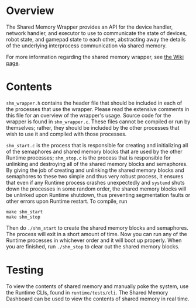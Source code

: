 # Overview

The Shared Memory Wrapper provides an API for the device handler, network handler, and executor to use to communicate the state of devices, robot state, and gamepad state to each other, abstracting away the details of the underlying interprocess communication via shared memory. 

For more information regarding the shared memory wrapper, see [the Wiki page](https://github.com/pioneers/c-runtime/wiki/Shared-Memory-Wrapper).

# Contents

`shm_wrapper.h` contains the header file that should be included in each of the processes that use the wrapper. Please read the extensive comments in this file for an overview of the wrapper's usage. Source code for the wrapper is found in `shm_wrapper.c`. These files cannot be compiled or run by themselves; rather, they should be included by the other processes that wish to use it and compiled with those processes.

`shm_start.c` is the process that is responsible for creating and initializing all of the semaphores and shared memory blocks that are used by the other Runtime processes; `shm_stop.c` is the process that is responsible for unlinking and destroying all of the shared memory blocks and semaphores. By giving the job of creating and unlinking the shared memory blocks and semaphores to these two simple and thus very robust process, it ensures that even if any Runtime process crashes unexpectedly and `systemd` shuts down the processes in some random order, the shared memory blocks will be unlinked upon Runtime shutdown, thus preventing segmentation faults or other errors upon Runtime restart. To compile, run
```
make shm_start
make shm_stop
```
Then do `./shm_start` to create the shared memory blocks and semaphores. The process will exit in a short amount of time. Now you can run any of the Runtime processes in whichever order and it will boot up properly. When you are finished, run `./shm_stop` to clear out the shared memory blocks.

# Testing

To view the contents of shared memory and manually poke the system, use the Runtime CLIs, found in `runtime/tests/cli`. The Shared Memory Dashboard can be used to view the contents of shared memory in real time.
